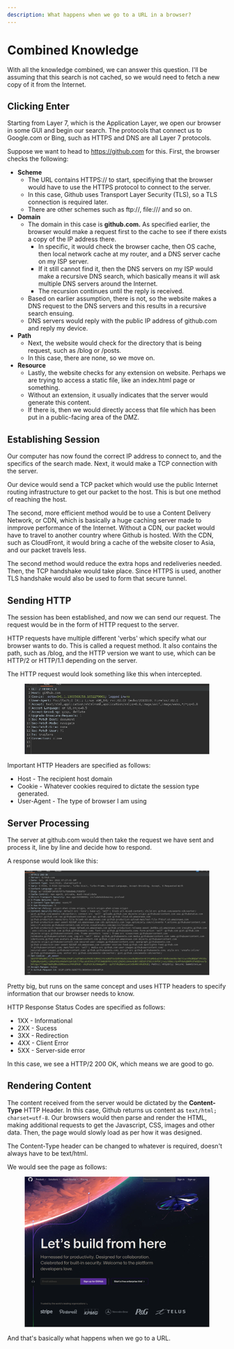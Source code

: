 ```yaml
---
description: What happens when we go to a URL in a browser?
---
```


# Combined Knowledge

With all the knowledge combined, we can answer this question. I'll be assuming that this search is not cached, so we would need to fetch a new copy of it from the Internet.&#x20;

## Clicking Enter

Starting from Layer 7, which is the Application Layer, we open our browser in some GUI and begin our search. The protocols that connect us to Google.com or Bing, such as HTTPS and DNS are all Layer 7 protocols.

Suppose we want to head to https://github.com for this. First, the browser checks the following:

* **Scheme**
  * The URL contains HTTPS:// to start, specifiying that the browser would have to use the HTTPS protocol to connect to the server.
  * In this case, Github uses Transport Layer Security (TLS), so a TLS connection is required later.
  * There are other schemes such as ftp://, file:/// and so on.
* **Domain**
  * The domain in this case is **github.com.** As specified earlier, the browser would make a request first to the cache to see if there exists a copy of the IP address there.
    * In specific, it would check the browser cache, then OS cache, then local network cache at my router, and a DNS server cache on my ISP server.
    * If it still cannot find it, then the DNS servers on my ISP would make a recursive DNS search, which basically means it will ask multiple DNS servers around the Internet.
    * The recursion continues until the reply is received.&#x20;
  * Based on earlier assumption, there is not, so the website makes a DNS request to the DNS servers and this results in a recursive search ensuing.&#x20;
  * DNS servers would reply with the public IP address of github.com and reply my device.&#x20;
* **Path**
  * Next, the website would check for the directory that is being request, such as /blog or /posts.
  * In this case, there are none, so we move on.
* **Resource**
  * Lastly, the website checks for any extension on website. Perhaps we are trying to access a static file, like an index.html page or something.
  * Without an extension, it usually indicates that the server would generate this content.&#x20;
  * If there is, then we would directly access that file which has been put in a public-facing area of the DMZ.

## Establishing Session

Our computer has now found the correct IP address to connect to, and the specifics of the search made. Next, it would make a TCP connection with the server.

Our device would send a TCP packet which would use the public Internet routing infrastructure to get our packet to the host. This is but one method of reaching the host.

The second, more efficient method would be to use a Content Delivery Network, or CDN, which is basically a huge caching server made to inmprove performance of the Internet. Without a CDN, our packet would have to travel to another country where Github is hosted. With the CDN, such as CloudFront, it would bring a cache of the website closer to Asia, and our packet travels less.&#x20;

The second method would reduce the extra hops and redeliveries needed. Then, the TCP handshake would take place. Since HTTPS is used, another TLS handshake would also be used to form that secure tunnel.&#x20;

## Sending HTTP

The session has been established, and now we can send our request. The request would be in the form of HTTP request to the server.

HTTP requests have multiple different 'verbs' which specify what our browser wants to do. This is called a request method. It also contains the path, such as /blog, and the HTTP version we want to use, which can be HTTP/2 or HTTP/1.1 depending on the server.

The HTTP request would look something like this when intercepted.&#x20;

<figure><img src="../.gitbook/assets/image (9) (1) (1).png" alt=""><figcaption></figcaption></figure>

Important HTTP Headers are specified as follows:

* Host - The recipient host domain
* Cookie - Whatever cookies required to dictate the session type generated.
* User-Agent - The type of browser I am using

## Server Processing

The server at github.com would then take the request we have sent and process it, line by line and decide how to respond.&#x20;

A response would look like this:

<figure><img src="../.gitbook/assets/image (11) (1) (1) (2).png" alt=""><figcaption></figcaption></figure>

Pretty big, but runs on the same concept and uses HTTP headers to specify information that our browser needs to know.

HTTP Response Status Codes are specified as follows:

* 1XX - Informational
* 2XX - Sucess
* 3XX - Redirection
* 4XX - Client Error
* 5XX - Server-side error

In this case, we see a HTTP/2 200 OK, which means we are good to go.&#x20;

## Rendering Content&#x20;

The content received from the server would be dictated by the **Content-Type** HTTP Header. In this case, Github returns us content as `text/html; charset=utf-8`. Our browsers would then parse and render the HTML, making additional requests to get the Javascript, CSS, images and other data. Then, the page would slowly load as per how it was designed.&#x20;

The Content-Type header can be changed to whatever is required, doesn't always have to be text/html.

We would see the page as follows:

<figure><img src="../.gitbook/assets/image (7) (1) (1).png" alt=""><figcaption></figcaption></figure>

And that's basically what happens when we go to a URL.&#x20;

